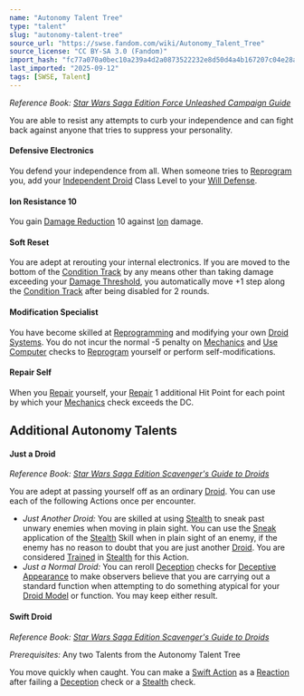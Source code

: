 ```yaml
---
name: "Autonomy Talent Tree"
type: "talent"
slug: "autonomy-talent-tree"
source_url: "https://swse.fandom.com/wiki/Autonomy_Talent_Tree"
source_license: "CC BY-SA 3.0 (Fandom)"
import_hash: "fc77a070a0bec10a239a4d2a0873522232e8d50d4a4b167207c04e28a9063072"
last_imported: "2025-09-12"
tags: [SWSE, Talent]
---
```

*Reference Book: [Star Wars Saga Edition Force Unleashed Campaign Guide](https://swse.fandom.com/wiki/Star_Wars_Saga_Edition_Force_Unleashed_Campaign_Guide)*

You are able to resist any attempts to curb your independence and can fight back against anyone that tries to suppress your personality.

#### **Defensive Electronics**
You defend your independence from all. When someone tries to [Reprogram](https://swse.fandom.com/wiki/Reprogram) you, add your [Independent Droid](https://swse.fandom.com/wiki/Independent_Droid) Class Level to your [Will Defense](https://swse.fandom.com/wiki/Will_Defense).

#### **Ion Resistance 10**
You gain [Damage Reduction](https://swse.fandom.com/wiki/Damage_Reduction) 10 against [Ion](https://swse.fandom.com/wiki/Ion) damage.

#### **Soft Reset**
You are adept at rerouting your internal electronics. If you are moved to the bottom of the [Condition Track](https://swse.fandom.com/wiki/Condition_Track) by any means other than taking damage exceeding your [Damage Threshold](https://swse.fandom.com/wiki/Damage_Threshold), you automatically move +1 step along the [Condition Track](https://swse.fandom.com/wiki/Condition_Track) after being disabled for 2 rounds.

#### **Modification Specialist**
You have become skilled at [Reprogramming](https://swse.fandom.com/wiki/Reprogramming) and modifying your own [Droid Systems](https://swse.fandom.com/wiki/Droid_Systems). You do not incur the normal -5 penalty on [Mechanics](https://swse.fandom.com/wiki/Mechanics) and [Use Computer](https://swse.fandom.com/wiki/Use_Computer) checks to [Reprogram](https://swse.fandom.com/wiki/Reprogram) yourself or perform self-modifications.

#### **Repair Self**
When you [Repair](https://swse.fandom.com/wiki/Repair) yourself, your [Repair](https://swse.fandom.com/wiki/Repair) 1 additional Hit Point for each point by which your [Mechanics](https://swse.fandom.com/wiki/Mechanics) check exceeds the DC.

## Additional Autonomy Talents

#### **Just a Droid**
*Reference Book: [Star Wars Saga Edition Scavenger's Guide to Droids](https://swse.fandom.com/wiki/Star_Wars_Saga_Edition_Scavenger's_Guide_to_Droids)*

You are adept at passing yourself off as an ordinary [Droid](https://swse.fandom.com/wiki/Droid). You can use each of the following Actions once per encounter.
- *Just Another Droid:* You are skilled at using [Stealth](https://swse.fandom.com/wiki/Stealth) to sneak past unwary enemies when moving in plain sight. You can use the [Sneak](https://swse.fandom.com/wiki/Sneak) application of the [Stealth](https://swse.fandom.com/wiki/Stealth) Skill when in plain sight of an enemy, if the enemy has no reason to doubt that you are just another [Droid](https://swse.fandom.com/wiki/Droid). You are considered [Trained](https://swse.fandom.com/wiki/Trained) in [Stealth](https://swse.fandom.com/wiki/Stealth) for this Action.
- *Just a Normal Droid:* You can reroll [Deception](https://swse.fandom.com/wiki/Deception) checks for [Deceptive Appearance](https://swse.fandom.com/wiki/Deceptive_Appearance) to make observers believe that you are carrying out a standard function when attempting to do something atypical for your [Droid Model](https://swse.fandom.com/wiki/Droid_Model) or function. You may keep either result.
#### **Swift Droid**
*Reference Book: [Star Wars Saga Edition Scavenger's Guide to Droids](https://swse.fandom.com/wiki/Star_Wars_Saga_Edition_Scavenger's_Guide_to_Droids)*

*Prerequisites:* Any two Talents from the Autonomy Talent Tree

You move quickly when caught. You can make a [Swift Action](https://swse.fandom.com/wiki/Swift_Action) as a [Reaction](https://swse.fandom.com/wiki/Reaction) after failing a [Deception](https://swse.fandom.com/wiki/Deception) check or a [Stealth](https://swse.fandom.com/wiki/Stealth) check.